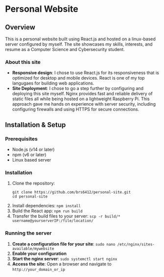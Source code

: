 # Personal Website

## Overview

This is a personal website built using React.js and hosted on a linux-based server configured by myself. The site showcases my skills, interests, and resume as a Computer Science and Cybersecurity student.

### About this site

- **Responsive design**: I chose to use React.js for its responsiveness that is optimized for desktop and mobile devices. React is one of my top langugaes for building web applications.
- **Site Deployment**: I chose to go a step further by configuring and deploying this site myself. Nginx provides fast and reliable delivery of static files all while being hosted on a lightweight Raspberry Pi. This approach gave me hands on experience with server security, including configuring firewalls and using HTTPS for secure connections.

## Installation & Setup

### Prerequisites

- Node.js (v14 or later)
- npm (v6 or later)
- Linux based server

### Installation

1. Clone the repository: 
   ```
   git clone https://github.com/brs6412/personal-site.git
   cd personal-site
   ```
2. Install dependencies: `npm install`
3. Build the React app: `npm run build`
4. Transfer the build files to your server: `scp -r build/* username@yourserverIP:/file/location/`

### Running the server

1. **Create a configuration file for your site**: `sudo nano /etc/nginx/sites-available/mywebsite`
2. **Enable your configuration**
3. **Start the nginx server**: `sudo systemctl start nginx`
4. **Access the site**: Open a browser and navigate to `http://your_domain_or_ip`
